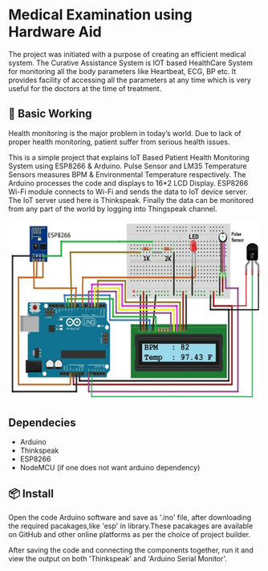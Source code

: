 # Medical Examination using Hardware Aid

The project was initiated with a purpose of creating an efficient medical system. The Curative Assistance System is IOT based HealthCare System for monitoring all the body parameters like Heartbeat, ECG, BP etc. It provides  facility of accessing all the parameters at any time which is very useful for the doctors at the time of treatment. 

## 🔨 Basic Working
Health monitoring is the major problem in today’s world. Due to lack of proper health monitoring, patient suffer from serious health issues. 

This is a simple project that explains IoT Based Patient Health Monitoring System using ESP8266 & Arduino. Pulse Sensor and LM35 Temperature Sensors measures BPM & Environmental Temperature respectively. The Arduino processes the code and displays to 16*2 LCD Display. ESP8266 Wi-Fi module connects to Wi-Fi and sends the data to IoT device server. The IoT server used here is Thinkspeak. Finally the data can be monitored from any part of the world by logging into Thingspeak channel.

![Connection Diagram](connection.png)


## Dependecies 

- Arduino
- Thinkspeak
- ESP8266
- NodeMCU (if one does not want arduino dependency)

## 📦 Install

Open the code Arduino software and save as '.ino' file, after downloading the required pacakages,like 'esp' in library.These pacakages are available on GitHub and other online platforms as per the choice of project builder. 

After saving the code and connecting the components together, run it and view the output on both 'Thinkspeak' and 'Arduino Serial Monitor'. 
